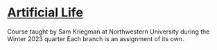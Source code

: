 # [Artificial Life](https://www.mccormick.northwestern.edu/mechanical/academics/courses/descriptions/495-artificial-life.html)

Course taught by Sam Kriegman at Northwestern University during the Winter 2023 quarter
Each branch is an assignment of its own.
